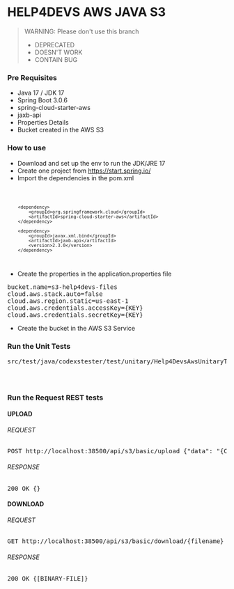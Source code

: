 # HELP4DEVS AWS JAVA S3

> WARNING: Please don't use this branch
> - DEPRECATED
> - DOESN'T WORK
> - CONTAIN BUG

### Pre Requisites

- Java 17 / JDK 17
- Spring Boot 3.0.6
- spring-cloud-starter-aws
- jaxb-api
- Properties Details
- Bucket created in the AWS S3

### How to use

- Download and set up the env to run the JDK/JRE 17
- Create one project from https://start.spring.io/
- Import the dependencies in the pom.xml

<code>

        <dependency>
            <groupId>org.springframework.cloud</groupId>
            <artifactId>spring-cloud-starter-aws</artifactId>
        </dependency>

		<dependency>
			<groupId>javax.xml.bind</groupId>
			<artifactId>jaxb-api</artifactId>
			<version>2.3.0</version>
		</dependency>

</code>

- Create the properties in the application.properties file

<pre>
bucket.name=s3-help4devs-files
cloud.aws.stack.auto=false
cloud.aws.region.static=us-east-1
cloud.aws.credentials.accessKey={KEY}
cloud.aws.credentials.secretKey={KEY}
</pre>

- Create the bucket in the AWS S3 Service

### Run the Unit Tests

<pre>
src/test/java/codexstester/test/unitary/Help4DevsAwsUnitaryTests.java
</pre>

<code>

</code>

### Run the Request REST tests

#### UPLOAD

###### REQUEST

<pre>
POST http://localhost:38500/api/s3/basic/upload {"data": "{CONTENT-FILE-BASE64}", "filename": "filename.ext"}
</pre>

###### RESPONSE

<pre>
200 OK {}
</pre>

#### DOWNLOAD

###### REQUEST

<pre>
GET http://localhost:38500/api/s3/basic/download/{filename}
</pre>

###### RESPONSE

<pre>
200 OK {[BINARY-FILE]}
</pre>

